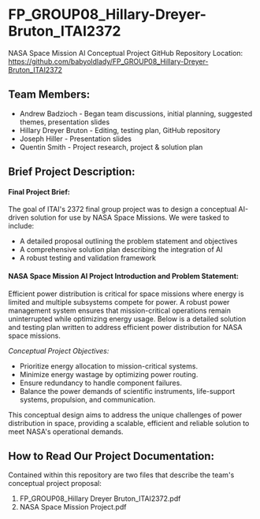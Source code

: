 # FP_GROUP08_Hillary-Dreyer-Bruton_ITAI2372
NASA Space Mission AI Conceptual Project
GitHub Repository Location: https://github.com/babyoldlady/FP_GROUP08_Hillary-Dreyer-Bruton_ITAI2372

## Team Members: 
- Andrew Badzioch - Began team discussions, initial planning, suggested themes, presentation slides
- Hillary Dreyer Bruton - Editing, testing plan, GitHub repository 
- Joseph Hiller - Presentation slides
- Quentin Smith - Project research, project & solution plan 

## Brief Project Description: 
#### Final Project Brief:

The goal of ITAI's 2372 final group project was to design a conceptual AI-driven solution for use by NASA Space Missions. We were tasked to include: 

- A detailed proposal outlining the problem statement and objectives
- A comprehensive solution plan describing the integration of AI
- A robust testing and validation framework
  
#### NASA Space Mission AI Project Introduction and Problem Statement: 

Efficient power distribution is critical for space missions where energy is limited and multiple subsystems compete for power. A robust power management system ensures that mission-critical operations remain uninterrupted while optimizing energy usage. Below is a detailed solution and testing plan written to address efficient power distribution for NASA space missions.

*Conceptual Project Objectives:*
- Prioritize energy allocation to mission-critical systems.
- Minimize energy wastage by optimizing power routing.
- Ensure redundancy to handle component failures.
- Balance the power demands of scientific instruments, life-support systems, propulsion, and communication.

This conceptual design aims to address the unique challenges of power distribution in space, providing a scalable, efficient and reliable solution to meet NASA's operational demands.

## How to Read Our Project Documentation:

Contained within this repository are two files that describe the team's conceptual project proposal: 

1. FP_GROUP08_Hillary Dreyer Bruton_ITAI2372.pdf
2. NASA Space Mission Project.pdf
